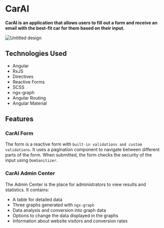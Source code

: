 # CarAI

**CarAI is an application that allows users to fill out a form and receive an email with the best-fit car for them based on their input.**





![Untitled design](https://github.com/AvishaiDotan/CarAI/assets/108017307/90629b3e-7e7a-4d18-8747-82368f3ca64b)

## Technologies Used

- Angular
- RxJS
- Directives
- Reactive Forms
- SCSS
- ngx-graph
- Angular Routing
- Angular Material

## Features

### CarAI Form

The form is a reactive form with `built-in validations and custom validations`. It uses a pagination component to navigate between different parts of the form. When submitted, the form checks the security of the input using `DomSanitizer`.

### CarAI Admin Center

The Admin Center is the place for administrators to view results and statistics. It contains:

- A table for detailed data
- Three graphs generated with `ngx-graph`
- Data analysis and conversion into graph data
- Options to change the data displayed in the graphs
- Information about website visitors and conversion rates
